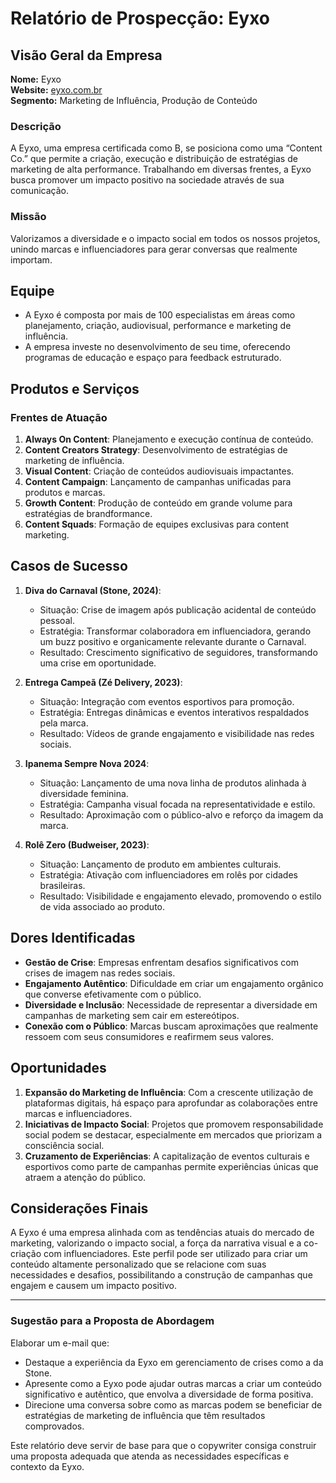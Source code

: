 # Relatório de Prospecção: Eyxo

## Visão Geral da Empresa
**Nome:** Eyxo  
**Website:** [eyxo.com.br](https://www.eyxo.com.br)  
**Segmento:** Marketing de Influência, Produção de Conteúdo  

### Descrição
A Eyxo, uma empresa certificada como B, se posiciona como uma “Content Co.” que permite a criação, execução e distribuição de estratégias de marketing de alta performance. Trabalhando em diversas frentes, a Eyxo busca promover um impacto positivo na sociedade através de sua comunicação.

### Missão
Valorizamos a diversidade e o impacto social em todos os nossos projetos, unindo marcas e influenciadores para gerar conversas que realmente importam.

## Equipe 
- A Eyxo é composta por mais de 100 especialistas em áreas como planejamento, criação, audiovisual, performance e marketing de influência.
- A empresa investe no desenvolvimento de seu time, oferecendo programas de educação e espaço para feedback estruturado. 

## Produtos e Serviços
### Frentes de Atuação
1. **Always On Content**: Planejamento e execução contínua de conteúdo.
2. **Content Creators Strategy**: Desenvolvimento de estratégias de marketing de influência.
3. **Visual Content**: Criação de conteúdos audiovisuais impactantes.
4. **Content Campaign**: Lançamento de campanhas unificadas para produtos e marcas.
5. **Growth Content**: Produção de conteúdo em grande volume para estratégias de brandformance.
6. **Content Squads**: Formação de equipes exclusivas para content marketing.

## Casos de Sucesso
1. **Diva do Carnaval (Stone, 2024)**:
   - Situação: Crise de imagem após publicação acidental de conteúdo pessoal.
   - Estratégia: Transformar colaboradora em influenciadora, gerando um buzz positivo e organicamente relevante durante o Carnaval.
   - Resultado: Crescimento significativo de seguidores, transformando uma crise em oportunidade.

2. **Entrega Campeã (Zé Delivery, 2023)**:
   - Situação: Integração com eventos esportivos para promoção.
   - Estratégia: Entregas dinâmicas e eventos interativos respaldados pela marca.
   - Resultado: Vídeos de grande engajamento e visibilidade nas redes sociais.

3. **Ipanema Sempre Nova 2024**:
   - Situação: Lançamento de uma nova linha de produtos alinhada à diversidade feminina.
   - Estratégia: Campanha visual focada na representatividade e estilo.
   - Resultado: Aproximação com o público-alvo e reforço da imagem da marca.

4. **Rolê Zero (Budweiser, 2023)**:
   - Situação: Lançamento de produto em ambientes culturais.
   - Estratégia: Ativação com influenciadores em rolês por cidades brasileiras.
   - Resultado: Visibilidade e engajamento elevado, promovendo o estilo de vida associado ao produto.

## Dores Identificadas
- **Gestão de Crise**: Empresas enfrentam desafios significativos com crises de imagem nas redes sociais.
- **Engajamento Autêntico**: Dificuldade em criar um engajamento orgânico que converse efetivamente com o público.
- **Diversidade e Inclusão**: Necessidade de representar a diversidade em campanhas de marketing sem cair em estereótipos.
- **Conexão com o Público**: Marcas buscam aproximações que realmente ressoem com seus consumidores e reafirmem seus valores.

## Oportunidades
1. **Expansão do Marketing de Influência**: Com a crescente utilização de plataformas digitais, há espaço para aprofundar as colaborações entre marcas e influenciadores.
2. **Iniciativas de Impacto Social**: Projetos que promovem responsabilidade social podem se destacar, especialmente em mercados que priorizam a consciência social.
3. **Cruzamento de Experiências**: A capitalização de eventos culturais e esportivos como parte de campanhas permite experiências únicas que atraem a atenção do público.

## Considerações Finais
A Eyxo é uma empresa alinhada com as tendências atuais do mercado de marketing, valorizando o impacto social, a força da narrativa visual e a co-criação com influenciadores. Este perfil pode ser utilizado para criar um conteúdo altamente personalizado que se relacione com suas necessidades e desafios, possibilitando a construção de campanhas que engajem e causem um impacto positivo.

---

### Sugestão para a Proposta de Abordagem
Elaborar um e-mail que:
- Destaque a experiência da Eyxo em gerenciamento de crises como a da Stone.
- Apresente como a Eyxo pode ajudar outras marcas a criar um conteúdo significativo e autêntico, que envolva a diversidade de forma positiva.
- Direcione uma conversa sobre como as marcas podem se beneficiar de estratégias de marketing de influência que têm resultados comprovados. 

Este relatório deve servir de base para que o copywriter consiga construir uma proposta adequada que atenda as necessidades específicas e contexto da Eyxo.